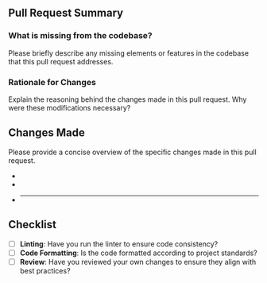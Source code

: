## Pull Request Summary

### What is missing from the codebase?

Please briefly describe any missing elements or features in the codebase that this pull request addresses.

### Rationale for Changes

Explain the reasoning behind the changes made in this pull request. Why were these modifications necessary?

## Changes Made

Please provide a concise overview of the specific changes made in this pull request.

-
-
-   ***

## Checklist

-   [ ] **Linting**: Have you run the linter to ensure code consistency?
-   [ ] **Code Formatting**: Is the code formatted according to project standards?
-   [ ] **Review**: Have you reviewed your own changes to ensure they align with best practices?
